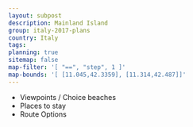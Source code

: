 ```yaml
---
layout: subpost
description: Mainland Island
group: italy-2017-plans
country: Italy
tags: 
planning: true
sitemap: false
map-filter: '[ "==", "step", 1 ]'
map-bounds: '[ [11.045,42.3359], [11.314,42.487]]'
---
```


- Viewpoints / Choice beaches
- Places to stay
- Route Options